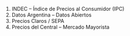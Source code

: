 1. INDEC – Índice de Precios al Consumidor (IPC)
2. Datos Argentina – Datos Abiertos
3. Precios Claros / SEPA
4. Precios del Central – Mercado Mayorista